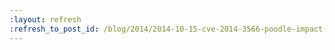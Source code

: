 ```yaml
---
:layout: refresh
:refresh_to_post_id: /blog/2014/2014-10-15-cve-2014-3566-poodle-impact-on-jenkins
---
```

